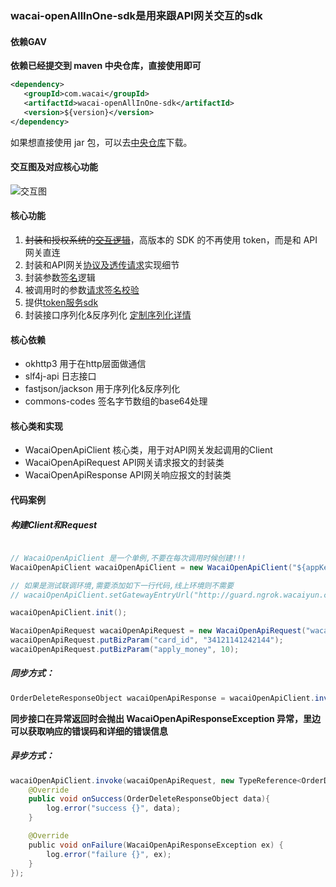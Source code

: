 ### wacai-openAllInOne-sdk是用来跟API网关交互的sdk

#### 依赖GAV
**依赖已经提交到 maven 中央仓库，直接使用即可**
```xml
<dependency>
   <groupId>com.wacai</groupId>
   <artifactId>wacai-openAllInOne-sdk</artifactId>
   <version>${version}</version>
</dependency>
```
如果想直接使用 jar 包，可以去[中央仓库](https://mvnrepository.com/artifact/com.wacai/wacai-openAllInOne-sdk)下载。

#### 交互图及对应核心功能
![交互图](doc/struct.png)

#### 核心功能
1.  ~~封装和授权系统的[交互逻辑](doc/api_auth.md)~~，高版本的 SDK 的不再使用 token，而是和 API 网关直连
2.  封装和API网关[协议及透传请求](doc/api_entry.md)实现细节
3.  封装参数[签名](doc/api_sign.md)逻辑
4.  被调用时的参数[请求签名校验](doc/request_sign.md)
5.  提供[token服务sdk](doc/token_api.md)
6.  封装接口序列化&反序列化 [定制序列化详情](doc/json_extend.md)



#### 核心依赖
- okhttp3 用于在http层面做通信
- slf4j-api 日志接口
- fastjson/jackson 用于序列化&反序列化
- commons-codes 签名字节数组的base64处理

#### 核心类和实现
- WacaiOpenApiClient 核心类，用于对API网关发起调用的Client
- WacaiOpenApiRequest API网关请求报文的封装类
- WacaiOpenApiResponse API网关响应报文的封装类

#### 代码案例

##### 构建Client和Request
```java

// WacaiOpenApiClient 是一个单例,不要在每次调用时候创建!!!
WacaiOpenApiClient wacaiOpenApiClient = new WacaiOpenApiClient("${appKey}", "${appSecret}");

// 如果是测试联调环境,需要添加如下一行代码,线上环境则不需要
// wacaiOpenApiClient.setGatewayEntryUrl("http://guard.ngrok.wacaiyun.com/gw/api_entry");

wacaiOpenApiClient.init();

WacaiOpenApiRequest wacaiOpenApiRequest = new WacaiOpenApiRequest("wacai.order.delete", "v2");
wacaiOpenApiRequest.putBizParam("card_id", "34121141242144");
wacaiOpenApiRequest.putBizParam("apply_money", 10);
```

##### 同步方式：
```java
OrderDeleteResponseObject wacaiOpenApiResponse = wacaiOpenApiClient.invoke(wacaiOpenApiRequest, new TypeReference<OrderDeleteResponseObject>() {});
```
**同步接口在异常返回时会抛出 WacaiOpenApiResponseException 异常，里边可以获取响应的错误码和详细的错误信息**

##### 异步方式：
```java
wacaiOpenApiClient.invoke(wacaiOpenApiRequest, new TypeReference<OrderDeleteResponseObject>() {}, new WacaiOpenApiResponseCallback<OrderDeleteResponseObject>() {
    @Override
    public void onSuccess(OrderDeleteResponseObject data){
        log.error("success {}", data);
    }

    @Override
    public void onFailure(WacaiOpenApiResponseException ex) {
        log.error("failure {}", ex);
    }
});
```
